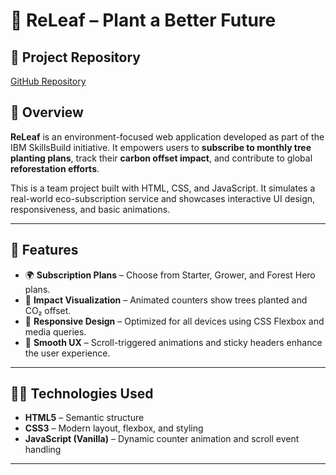 # 🌱 ReLeaf – Plant a Better Future

## 🔗 Project Repository
[GitHub Repository](https://github.com/jasmeeeetsingh17/IBM_-PROJECT)

## 📌 Overview

**ReLeaf** is an environment-focused web application developed as part of the IBM SkillsBuild initiative. It empowers users to **subscribe to monthly tree planting plans**, track their **carbon offset impact**, and contribute to global **reforestation efforts**.

This is a team project built with HTML, CSS, and JavaScript. It simulates a real-world eco-subscription service and showcases interactive UI design, responsiveness, and basic animations.

---

## 🚀 Features

- 🌍 **Subscription Plans** – Choose from Starter, Grower, and Forest Hero plans.
- 📸 **Impact Visualization** – Animated counters show trees planted and CO₂ offset.
- 🔄 **Responsive Design** – Optimized for all devices using CSS Flexbox and media queries.
- 🎯 **Smooth UX** – Scroll-triggered animations and sticky headers enhance the user experience.

---

## 🧑‍💻 Technologies Used

- **HTML5** – Semantic structure
- **CSS3** – Modern layout, flexbox, and styling
- **JavaScript (Vanilla)** – Dynamic counter animation and scroll event handling

---


